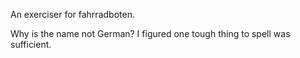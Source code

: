 An exerciser for fahrradboten. 

Why is the name not German? I figured one tough thing to spell was sufficient. 
